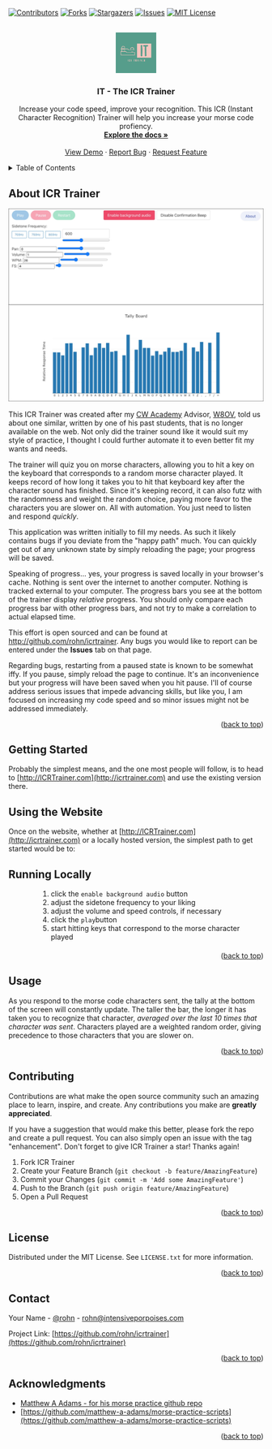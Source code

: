 <!-- Improved compatibility of back to top link: See: https://github.com/othneildrew/Best-README-Template/pull/73 -->
<a name="readme-top"></a>
<!--
*** Thanks for checking out the Best-README-Template. If you have a suggestion
*** that would make this better, please fork the repo and create a pull request
*** or simply open an issue with the tag "enhancement".
*** Don't forget to give ICR Trainer a star!
*** Thanks again! Now go create something AMAZING! :D
-->



<!-- PROJECT SHIELDS -->
<!--
*** I'm using markdown "reference style" links for readability.
*** Reference links are enclosed in brackets [ ] instead of parentheses ( ).
*** See the bottom of this document for the declaration of the reference variables
*** for contributors-url, forks-url, etc. This is an optional, concise syntax you may use.
*** https://www.markdownguide.org/basic-syntax/#reference-style-links
-->
[![Contributors][contributors-shield]][contributors-url]
[![Forks][forks-shield]][forks-url]
[![Stargazers][stars-shield]][stars-url]
[![Issues][issues-shield]][issues-url]
[![MIT License][license-shield]][license-url]



<!-- PROJECT LOGO -->
<br />
<div align="center">
  <a href="https://github.com/rohn/icrtrainer">
    <img src="images/logo.png" alt="Logo" width="80" height="80">
  </a>

<h3 align="center">IT - The ICR Trainer</h3>

  <p align="center">
    Increase your code speed, improve your recognition. This ICR (Instant Character Recognition) Trainer will help you increase your morse code profiency.
    <br />
    <a href="https://github.com/rohn/icrtrainer"><strong>Explore the docs »</strong></a>
    <br />
    <br />
    <a href="http://icrtrainer.com">View Demo</a>
    ·
    <a href="https://github.com/rohn/icrtrainer/issues">Report Bug</a>
    ·
    <a href="https://github.com/rohn/icrtrainer/issues">Request Feature</a>
  </p>
</div>



<!-- TABLE OF CONTENTS -->
<details>
  <summary>Table of Contents</summary>
  <ol>
    <li>
      <a href="#about-the-project">About ICR Trainer</a>
    </li>
    <li>
      <a href="#getting-started">Getting Started</a>
      <ul>
        <li>
          <a href="#using-website">Using the Website
        </li>
        <li>
          <a href="#running-locally">Running Locally</a>
        </li>
      </ul>
    </li>
    <li><a href="#usage">Usage</a></li>
    <li><a href="#contributing">Contributing</a></li>
    <li><a href="#license">License</a></li>
    <li><a href="#contact">Contact</a></li>
    <li><a href="#acknowledgments">Acknowledgments</a></li>
  </ol>
</details>



<!-- ABOUT ICR Trainer -->
## About ICR Trainer

[![ICR Trainer Screen Shot][product-screenshot]](https://github.com/rohn/icrtrainer/images/logo.png)

  This ICR Trainer was created after my <a href="https://cwops.org/cw-academy/">CW Academy</a> Advisor, <a href="https://www.qrz.com/db/W8OV">W8OV</a>, told us about one similar, written by one of his past students, that is no longer
  available on the web. Not only did the trainer sound like it would suit my style of practice, I thought I could further automate it to even better fit my wants and needs.


  The trainer will quiz you on morse characters, allowing you to hit a key on the keyboard that corresponds to a random morse character played. It keeps record of how long it takes you to hit that keyboard key after the character sound
  has finished. Since it's keeping record, it can also futz with the randomness and weight the random choice, paying more favor to the characters you are slower on. All with automation. You just need to listen and respond <i>quickly</i>.


  This application was written initially to fill my needs. As such it likely contains bugs if you deviate from the "happy path" much. You can quickly get out of any unknown state by simply reloading the page; your progress will be saved.


  Speaking of progress... yes, your progress is saved locally in your browser's cache. Nothing is sent over the internet to another computer. Nothing is tracked external to your computer. The progress bars you see at the bottom of the
  trainer display <i>relative</i> progress. You should only compare each progress bar with other progress bars, and not try to make a correlation to actual elapsed time.


  This effort is open sourced and can be found at <a href="http://github.com/rohn/icrtrainer">http://github.com/rohn/icrtrainer</a>. Any bugs you would like to report can be entered under the <strong>Issues</strong> tab on that page.


  Regarding bugs, restarting from a paused state is known to be somewhat iffy. If you pause, simply reload the page to continue. It's an inconvenience but your progress will have been saved when you hit pause. I'll of course address serious
  issues that impede advancing skills, but like you, I am focused on increasing my code speed and so minor issues might not be addressed immediately.


<p align="right">(<a href="#readme-top">back to top</a>)</p>



<!-- GETTING STARTED -->
## Getting Started

Probably the simplest means, and the one most people will follow, is to head to [http://ICRTrainer.com](http://icrtrainer.com) and use the existing version there.

## Using the Website
Once on the website, whether at [http://ICRTrainer.com](http://icrtrainer.com) or a locally hosted version, the simplest path to get started would be to:

## Running Locally


<ol style="margin-left: 60px; margin-bottom: 20px">
  <li>click the <code>enable background audio</code> button</li>
  <li>adjust the sidetone frequency to your liking</li>
  <li>adjust the volume and speed controls, if necessary</li>
  <li> click the <code>play</code>button</li>
  <li>start hitting keys that correspond to the morse character played</li>
</ol>



<p align="right">(<a href="#readme-top">back to top</a>)</p>



<!-- USAGE EXAMPLES -->
## Usage

As you respond to the morse code characters sent, the tally at the bottom of the screen will constantly update. The taller the bar, the longer it has taken you to recognize that character, <i>averaged over the last 10 times that character was sent</i>.
Characters played are a weighted random order, giving precedence to those characters that you are slower on.

<p align="right">(<a href="#readme-top">back to top</a>)</p>


<!-- CONTRIBUTING -->
## Contributing

Contributions are what make the open source community such an amazing place to learn, inspire, and create. Any contributions you make are **greatly appreciated**.

If you have a suggestion that would make this better, please fork the repo and create a pull request. You can also simply open an issue with the tag "enhancement".
Don't forget to give ICR Trainer a star! Thanks again!

1. Fork ICR Trainer
2. Create your Feature Branch (`git checkout -b feature/AmazingFeature`)
3. Commit your Changes (`git commit -m 'Add some AmazingFeature'`)
4. Push to the Branch (`git push origin feature/AmazingFeature`)
5. Open a Pull Request

<p align="right">(<a href="#readme-top">back to top</a>)</p>



<!-- LICENSE -->
## License

Distributed under the MIT License. See `LICENSE.txt` for more information.

<p align="right">(<a href="#readme-top">back to top</a>)</p>



<!-- CONTACT -->
## Contact

Your Name - [@rohn](https://twitter.com/rohn) - rohn@intensiveporpoises.com

Project Link: [https://github.com/rohn/icrtrainer](https://github.com/rohn/icrtrainer)

<p align="right">(<a href="#readme-top">back to top</a>)</p>



<!-- ACKNOWLEDGMENTS -->
## Acknowledgments

* [Matthew A Adams - for his morse practice github repo](https://github.com/matthew-a-adams/)
* [https://github.com/matthew-a-adams/morse-practice-scripts](https://github.com/matthew-a-adams/morse-practice-scripts)

<p align="right">(<a href="#readme-top">back to top</a>)</p>



<!-- MARKDOWN LINKS & IMAGES -->
<!-- https://www.markdownguide.org/basic-syntax/#reference-style-links -->
[contributors-shield]: https://img.shields.io/github/contributors/rohn/icrtrainer.svg?style=for-the-badge
[contributors-url]: https://github.com/rohn/icrtrainer/graphs/contributors
[forks-shield]: https://img.shields.io/github/forks/rohn/icrtrainer.svg?style=for-the-badge
[forks-url]: https://github.com/rohn/icrtrainer/network/members
[stars-shield]: https://img.shields.io/github/stars/rohn/icrtrainer.svg?style=for-the-badge
[stars-url]: https://github.com/rohn/icrtrainer/stargazers
[issues-shield]: https://img.shields.io/github/issues/rohn/icrtrainer.svg?style=for-the-badge
[issues-url]: https://github.com/rohn/icrtrainer/issues
[license-shield]: https://img.shields.io/github/license/rohn/icrtrainer.svg?style=for-the-badge
[license-url]: https://github.com/rohn/icrtrainer/blob/master/LICENSE.txt
[linkedin-shield]: https://img.shields.io/badge/-LinkedIn-black.svg?style=for-the-badge&logo=linkedin&colorB=555
[linkedin-url]: https://linkedin.com/in/rohnblake
[product-screenshot]: images/screenshot.jpg
[Next.js]: https://img.shields.io/badge/next.js-000000?style=for-the-badge&logo=nextdotjs&logoColor=white
[Next-url]: https://nextjs.org/
[React.js]: https://img.shields.io/badge/React-20232A?style=for-the-badge&logo=react&logoColor=61DAFB
[React-url]: https://reactjs.org/
[Vue.js]: https://img.shields.io/badge/Vue.js-35495E?style=for-the-badge&logo=vuedotjs&logoColor=4FC08D
[Vue-url]: https://vuejs.org/
[Angular.io]: https://img.shields.io/badge/Angular-DD0031?style=for-the-badge&logo=angular&logoColor=white
[Angular-url]: https://angular.io/
[Svelte.dev]: https://img.shields.io/badge/Svelte-4A4A55?style=for-the-badge&logo=svelte&logoColor=FF3E00
[Svelte-url]: https://svelte.dev/
[Laravel.com]: https://img.shields.io/badge/Laravel-FF2D20?style=for-the-badge&logo=laravel&logoColor=white
[Laravel-url]: https://laravel.com
[Bootstrap.com]: https://img.shields.io/badge/Bootstrap-563D7C?style=for-the-badge&logo=bootstrap&logoColor=white
[Bootstrap-url]: https://getbootstrap.com
[JQuery.com]: https://img.shields.io/badge/jQuery-0769AD?style=for-the-badge&logo=jquery&logoColor=white
[JQuery-url]: https://jquery.com 
[Plotly.js]: https://plotly.com/
